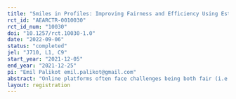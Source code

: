 ```yaml
---
title: "Smiles in Profiles: Improving Fairness and Efficiency Using Estimates of User Preferences in Online Marketplaces"
rct_id: "AEARCTR-0010030"
rct_id_num: "10030"
doi: "10.1257/rct.10030-1.0"
date: "2022-09-06"
status: "completed"
jel: "J710, L1, C9"
start_year: "2021-12-05"
end_year: "2021-12-25"
pi: "Emil Palikot emil.palikot@gmail.com"
abstract: "Online platforms often face challenges being both fair (i.e., non-discriminatory) and efficient (i.e., maximizing revenue). Using computer vision algorithms and observational data from a micro-lending marketplace, we find that choices made by borrowers creating online profiles impact both of these objectives. We further support this conclusion with a web-based randomized survey experiment. In the experiment, we create profile images using Generative Adversarial Networks that differ in a specific feature and estimate it's impact on lender demand. We then counterfactually evaluate alternative platform policies and identify particular approaches to influencing the changeable profile photo features that can ameliorate the fairness-efficiency tension."
layout: registration
---
```


